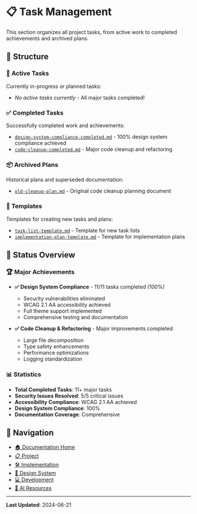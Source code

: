 # 📋 Task Management

This section organizes all project tasks, from active work to completed achievements and archived plans.

## 📁 Structure

### 🚧 **Active Tasks**

Currently in-progress or planned tasks:

- _No active tasks currently_ - All major tasks completed!

### ✅ **Completed Tasks**

Successfully completed work and achievements:

- [`design-system-compliance-completed.md`](./completed/design-system-compliance-completed.md) - 100% design system compliance achieved
- [`code-cleanup-completed.md`](./completed/code-cleanup-completed.md) - Major code cleanup and refactoring

### 📦 **Archived Plans**

Historical plans and superseded documentation:

- [`old-cleanup-plan.md`](./archived/old-cleanup-plan.md) - Original code cleanup planning document

### 📝 **Templates**

Templates for creating new tasks and plans:

- [`task-list-template.md`](./templates/task-list-template.md) - Template for new task lists
- [`implementation-plan-template.md`](./templates/implementation-plan-template.md) - Template for implementation plans

## 🎯 **Status Overview**

### 🏆 **Major Achievements**

- **✅ Design System Compliance** - 11/11 tasks completed (100%)

  - Security vulnerabilities eliminated
  - WCAG 2.1 AA accessibility achieved
  - Full theme support implemented
  - Comprehensive testing and documentation

- **✅ Code Cleanup & Refactoring** - Major improvements completed
  - Large file decomposition
  - Type safety enhancements
  - Performance optimizations
  - Logging standardization

### 📊 **Statistics**

- **Total Completed Tasks**: 11+ major tasks
- **Security Issues Resolved**: 5/5 critical issues
- **Accessibility Compliance**: WCAG 2.1 AA achieved
- **Design System Compliance**: 100%
- **Documentation Coverage**: Comprehensive

## 🔗 **Navigation**

- [🏠 Documentation Home](../README.md)
- [📋 Project](../project/README.md)
- [🛠️ Implementation](../implementation/README.md)
- [🎨 Design System](../design/README.md)
- [💻 Development](../development/README.md)
- [🤖 AI Resources](../ai/README.md)

---

**Last Updated**: 2024-06-21
